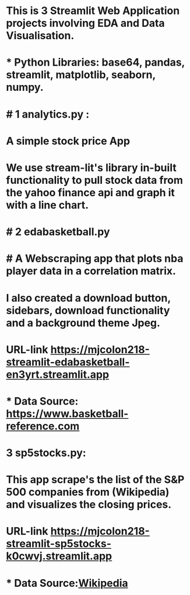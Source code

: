 # This is 3 Streamlit Web Application projects involving EDA and Data Visualisation.
# * **Python Libraries:** base64, pandas, streamlit, matplotlib, seaborn, numpy.

# # 1 analytics.py :
# A simple stock price App
# We use stream-lit's library in-built functionality to pull stock data from the yahoo finance api and graph it with a line chart.

# # 2 edabasketball.py
# # A Webscraping app that plots nba player data in a correlation matrix.
# I also created a download button, sidebars, download functionality and a background theme Jpeg.
# **URL-link** https://mjcolon218-streamlit-edabasketball-en3yrt.streamlit.app
# * **Data Source:** https://www.basketball-reference.com

# 3 sp5stocks.py:
# This app scrape's the list of the **S&P 500** companies from (Wikipedia) and visualizes the closing prices.
# **URL-link** https://mjcolon218-streamlit-sp5stocks-k0cwvj.streamlit.app
# * **Data Source:**[Wikipedia](https://en.wikipedia.org/wiki/List_of_S%26P_500_companies)
